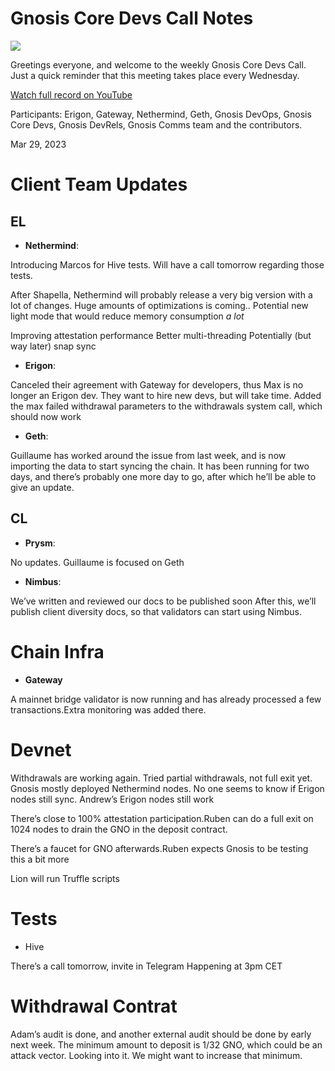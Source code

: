 # Gnosis Core Devs Call Notes

![](https://i.imgur.com/JhORmO7.png)

Greetings everyone, and welcome to the weekly Gnosis Core Devs Call. Just a quick reminder that this meeting takes place every Wednesday.

[Watch full record on YouTube](https://youtu.be/mKJolP4AtKY)

Participants: Erigon, Gateway, Nethermind, Geth, Gnosis DevOps, Gnosis Core Devs, Gnosis DevRels, Gnosis Comms team and the contributors.

Mar 29, 2023

# Client Team Updates
## EL
* **Nethermind**: 

Introducing Marcos for Hive tests. Will have a call tomorrow regarding those tests. 

After Shapella, Nethermind will probably release a very big version with a lot of changes. Huge amounts of optimizations is coming.. Potential new light mode that would reduce memory consumption *a lot*

Improving attestation performance
Better multi-threading
Potentially (but way later) snap sync

* **Erigon**: 

Canceled their agreement with Gateway for developers, thus Max is no longer an Erigon dev. They want to hire new devs, but will take time. Added the max failed withdrawal parameters to the withdrawals system call, which should now work

* **Geth**: 

Guillaume has worked around the issue from last week, and is now importing the data to start syncing the chain. It has been running for two days, and there’s probably one more day to go, after which he’ll be able to give an update.


## CL
* **Prysm**: 

No updates. Guillaume is focused on Geth
* **Nimbus**: 

We’ve written and reviewed our docs to be published soon
After this, we’ll publish client diversity docs, so that validators can start using Nimbus.


# Chain Infra
* **Gateway** 

A mainnet bridge validator is now running and has already processed a few transactions.Extra monitoring was added there.


# Devnet

Withdrawals are working again. Tried partial withdrawals, not full exit yet. Gnosis mostly deployed Nethermind nodes. No one seems to know if Erigon nodes still sync. Andrew’s Erigon nodes still work

There’s close to 100% attestation participation.Ruben can do a full exit on 1024 nodes to drain the GNO in the deposit contract.

There’s a faucet for GNO afterwards.Ruben expects Gnosis to be testing this a bit more

Lion will run Truffle scripts

# Tests
* Hive

There’s a call tomorrow, invite in Telegram
Happening at 3pm CET


# Withdrawal Contrat

Adam’s audit is done, and another external audit should be done by early next week. The minimum amount to deposit is 1/32 GNO, which could be an attack vector. Looking into it. We might want to increase that minimum.






